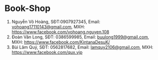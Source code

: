 # Book-Shop

1. Nguyễn Võ Hoàng, SĐT:0907927345, Email: vohoang17110143@gmail.com, MXH: https://www.facebook.com/vohoang.nguyen.108
2. Đoàn Văn Long, SĐT: 0386599985, Email: buulong1999@gmail.com, MXH: https://www.facebook.com/KintanaDesuK/
3. Bùi Lâm Quý, SĐT: 0562817682, Email: lamquy2106@gmail.com, MXH: https://www.facebook.com/qux.vjp

